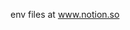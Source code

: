 env files at
[www.notion.so
](https://www.notion.so/xoaeb/Event-scheduler-Node-de446210f6554087a345bdd19d515686?pvs=4)

